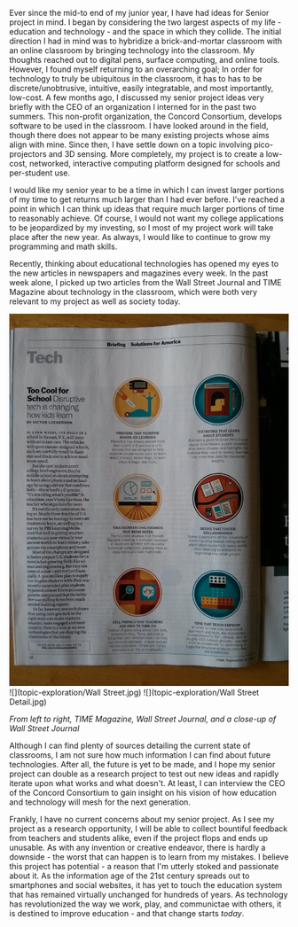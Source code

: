 Ever since the mid-to end of my junior year, I have had ideas for Senior project in mind. I began by considering the two largest aspects of my life - education and technology - and the space in which they collide. The initial direction I had in mind was to hybridize a brick-and-mortar classroom with an online classroom by bringing technology into the classroom. My thoughts reached out to digital pens, surface computing, and online tools. However, I found myself returning to an overarching goal; In order for technology to truly be ubiquitous in the classroom, it has to has to be discrete/unobtrusive, intuitive, easily integratable, and most importantly, low-cost. A few months ago, I discussed my senior project ideas very briefly with the CEO of an organization I interned for in the past two summers.  This non-profit organization, the Concord Consortium, develops software to be used in the classroom. I have looked around in the field, though there does not appear to be many existing projects whose aims align with mine. Since then, I have settle down on a topic involving pico-projectors and 3D sensing. More completely, my project is to create a low-cost, networked, interactive computing platform designed for schools and per-student use.

I would like my senior year to be a time in which I can invest larger portions of my time to get returns much larger than I had ever before. I've reached a point in which I can think up ideas that require much larger portions of time to reasonably achieve. Of course, I would not want my college applications to be jeopardized by my investing, so I most of my project work will take place after the new year. As always, I would like to continue to grow my programming and math skills.

Recently, thinking about educational technologies has opened my eyes to the new articles in newspapers and magazines every week. In the past week alone, I picked up two articles from the Wall Street Journal and TIME Magazine about technology in the classroom, which were both very relevant to my project as well as society today.

![](topic-exploration/TIME.jpg)
![](topic-exploration/Wall Street.jpg)
![](topic-exploration/Wall Street Detail.jpg)

*From left to right, TIME Magazine, Wall Street Journal, and a close-up of Wall Street Journal*

Although I can find plenty of sources detailing the current state of classrooms, I am not sure how much information I can find about future technologies. After all, the future is yet to be made, and I hope my senior project can double as a research project to test out new ideas and rapidly iterate upon what works and what doesn't. At least, I can interview the CEO of the Concord Consortium to gain insight on his vision of how education and technology will mesh for the next generation.

Frankly, I have no current concerns about my senior project. As I see my project as a research opportunity, I will be able to collect bountiful feedback from teachers and students alike, even if the project flops and ends up unusable. As with any invention or creative endeavor, there is hardly a downside - the worst that can happen is to learn from my mistakes. I believe this project has potential - a reason that I'm utterly stoked and passionate about it. As the information age of the 21st century spreads out to smartphones and social websites, it has yet to touch the education system that has remained virtually unchanged for hundreds of years. As technology has revolutionized the way we work, play, and communictae with others, it is destined to improve education - and that change starts *today*.
